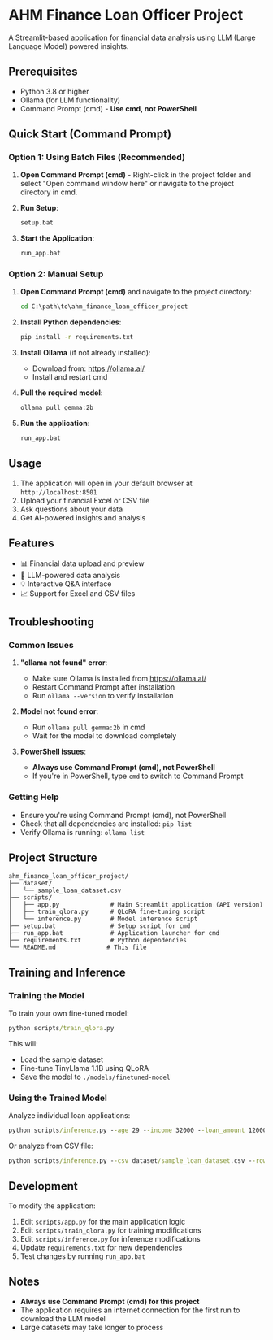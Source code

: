 # AHM Finance Loan Officer Project

A Streamlit-based application for financial data analysis using LLM (Large Language Model) powered insights.

## Prerequisites

- Python 3.8 or higher
- Ollama (for LLM functionality)
- Command Prompt (cmd) - **Use cmd, not PowerShell**

## Quick Start (Command Prompt)

### Option 1: Using Batch Files (Recommended)

1. **Open Command Prompt (cmd)** - Right-click in the project folder and select "Open command window here" or navigate to the project directory in cmd.

2. **Run Setup**:
   ```cmd
   setup.bat
   ```

3. **Start the Application**:
   ```cmd
   run_app.bat
   ```

### Option 2: Manual Setup

1. **Open Command Prompt (cmd)** and navigate to the project directory:
   ```cmd
   cd C:\path\to\ahm_finance_loan_officer_project
   ```

2. **Install Python dependencies**:
   ```cmd
   pip install -r requirements.txt
   ```

3. **Install Ollama** (if not already installed):
   - Download from: https://ollama.ai/
   - Install and restart cmd

4. **Pull the required model**:
   ```cmd
   ollama pull gemma:2b
   ```

5. **Run the application**:
   ```cmd
   run_app.bat
   ```

## Usage

1. The application will open in your default browser at `http://localhost:8501`
2. Upload your financial Excel or CSV file
3. Ask questions about your data
4. Get AI-powered insights and analysis

## Features

- 📊 Financial data upload and preview
- 🤖 LLM-powered data analysis
- 💡 Interactive Q&A interface
- 📈 Support for Excel and CSV files

## Troubleshooting

### Common Issues

1. **"ollama not found" error**:
   - Make sure Ollama is installed from https://ollama.ai/
   - Restart Command Prompt after installation
   - Run `ollama --version` to verify installation

2. **Model not found error**:
   - Run `ollama pull gemma:2b` in cmd
   - Wait for the model to download completely

3. **PowerShell issues**:
   - **Always use Command Prompt (cmd), not PowerShell**
   - If you're in PowerShell, type `cmd` to switch to Command Prompt

### Getting Help

- Ensure you're using Command Prompt (cmd), not PowerShell
- Check that all dependencies are installed: `pip list`
- Verify Ollama is running: `ollama list`

## Project Structure

```
ahm_finance_loan_officer_project/
├── dataset/
│   └── sample_loan_dataset.csv
├── scripts/
│   ├── app.py              # Main Streamlit application (API version)
│   ├── train_qlora.py      # QLoRA fine-tuning script
│   └── inference.py        # Model inference script
├── setup.bat               # Setup script for cmd
├── run_app.bat             # Application launcher for cmd
├── requirements.txt        # Python dependencies
└── README.md              # This file
```

## Training and Inference

### Training the Model

To train your own fine-tuned model:

```cmd
python scripts/train_qlora.py
```

This will:
- Load the sample dataset
- Fine-tune TinyLlama 1.1B using QLoRA
- Save the model to `./models/finetuned-model`

### Using the Trained Model

Analyze individual loan applications:

```cmd
python scripts/inference.py --age 29 --income 32000 --loan_amount 12000 --credit_score 600
```

Or analyze from CSV file:

```cmd
python scripts/inference.py --csv dataset/sample_loan_dataset.csv --row 1
```

## Development

To modify the application:

1. Edit `scripts/app.py` for the main application logic
2. Edit `scripts/train_qlora.py` for training modifications
3. Edit `scripts/inference.py` for inference modifications
4. Update `requirements.txt` for new dependencies
5. Test changes by running `run_app.bat`

## Notes

- **Always use Command Prompt (cmd) for this project**
- The application requires an internet connection for the first run to download the LLM model
- Large datasets may take longer to process
